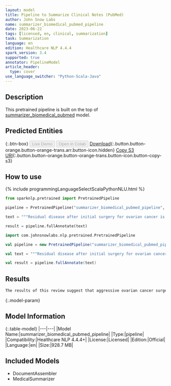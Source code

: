 ```yaml
---
layout: model
title: Pipeline to Summarize Clinical Notes (PubMed)
author: John Snow Labs
name: summarizer_biomedical_pubmed_pipeline
date: 2023-06-22
tags: [licensed, en, clinical, summarization]
task: Summarization
language: en
edition: Healthcare NLP 4.4.4
spark_version: 3.4
supported: true
annotator: PipelineModel
article_header:
  type: cover
use_language_switcher: "Python-Scala-Java"
---
```


## Description

This pretrained pipeline is built on the top of [summarizer_biomedical_pubmed](https://nlp.johnsnowlabs.com/2023/04/03/summarizer_biomedical_pubmed_en.html) model.

## Predicted Entities



{:.btn-box}
<button class="button button-orange" disabled>Live Demo</button>
<button class="button button-orange" disabled>Open in Colab</button>
[Download](https://s3.amazonaws.com/auxdata.johnsnowlabs.com/clinical/models/summarizer_biomedical_pubmed_pipeline_en_4.4.4_3.4_1687452956413.zip){:.button.button-orange.button-orange-trans.arr.button-icon.hidden}
[Copy S3 URI](s3://auxdata.johnsnowlabs.com/clinical/models/summarizer_biomedical_pubmed_pipeline_en_4.4.4_3.4_1687452956413.zip){:.button.button-orange.button-orange-trans.button-icon.button-copy-s3}

## How to use



<div class="tabs-box" markdown="1">
{% include programmingLanguageSelectScalaPythonNLU.html %}

```python
from sparknlp.pretrained import PretrainedPipeline

pipeline = PretrainedPipeline("summarizer_biomedical_pubmed_pipeline", "en", "clinical/models")

text = """Residual disease after initial surgery for ovarian cancer is the strongest prognostic factor for survival. However, the extent of surgical resection required to achieve optimal cytoreduction is controversial. Our goal was to estimate the effect of aggressive surgical resection on ovarian cancer patient survival.\n A retrospective cohort study of consecutive patients with International Federation of Gynecology and Obstetrics stage IIIC ovarian cancer undergoing primary surgery was conducted between January 1, 1994, and December 31, 1998. The main outcome measures were residual disease after cytoreduction, frequency of radical surgical resection, and 5-year disease-specific survival.\n The study comprised 194 patients, including 144 with carcinomatosis. The mean patient age and follow-up time were 64.4 and 3.5 years, respectively. After surgery, 131 (67.5%) of the 194 patients had less than 1 cm of residual disease (definition of optimal cytoreduction). Considering all patients, residual disease was the only independent predictor of survival; the need to perform radical procedures to achieve optimal cytoreduction was not associated with a decrease in survival. For the subgroup of patients with carcinomatosis, residual disease and the performance of radical surgical procedures were the only independent predictors. Disease-specific survival was markedly improved for patients with carcinomatosis operated on by surgeons who most frequently used radical procedures compared with those least likely to use radical procedures (44% versus 17%, P < .001).\n Overall, residual disease was the only independent predictor of survival. Minimizing residual disease through aggressive surgical resection was beneficial, especially in patients with carcinomatosis."""

result = pipeline.fullAnnotate(text)
```
```scala
import com.johnsnowlabs.nlp.pretrained.PretrainedPipeline

val pipeline = new PretrainedPipeline("summarizer_biomedical_pubmed_pipeline", "en", "clinical/models")

val text = """Residual disease after initial surgery for ovarian cancer is the strongest prognostic factor for survival. However, the extent of surgical resection required to achieve optimal cytoreduction is controversial. Our goal was to estimate the effect of aggressive surgical resection on ovarian cancer patient survival.\n A retrospective cohort study of consecutive patients with International Federation of Gynecology and Obstetrics stage IIIC ovarian cancer undergoing primary surgery was conducted between January 1, 1994, and December 31, 1998. The main outcome measures were residual disease after cytoreduction, frequency of radical surgical resection, and 5-year disease-specific survival.\n The study comprised 194 patients, including 144 with carcinomatosis. The mean patient age and follow-up time were 64.4 and 3.5 years, respectively. After surgery, 131 (67.5%) of the 194 patients had less than 1 cm of residual disease (definition of optimal cytoreduction). Considering all patients, residual disease was the only independent predictor of survival; the need to perform radical procedures to achieve optimal cytoreduction was not associated with a decrease in survival. For the subgroup of patients with carcinomatosis, residual disease and the performance of radical surgical procedures were the only independent predictors. Disease-specific survival was markedly improved for patients with carcinomatosis operated on by surgeons who most frequently used radical procedures compared with those least likely to use radical procedures (44% versus 17%, P < .001).\n Overall, residual disease was the only independent predictor of survival. Minimizing residual disease through aggressive surgical resection was beneficial, especially in patients with carcinomatosis."""

val result = pipeline.fullAnnotate(text)
```
</div>

## Results

```bash
The results of this review suggest that aggressive ovarian cancer surgery is associated with a significant reduction in the risk of recurrence and a reduction in the number of radical versus conservative surgical resections. However, the results of this review are based on only one small trial. Further research is needed to determine the role of aggressive ovarian cancer surgery in women with stage IIIC ovarian cancer.
```

{:.model-param}
## Model Information

{:.table-model}
|---|---|
|Model Name:|summarizer_biomedical_pubmed_pipeline|
|Type:|pipeline|
|Compatibility:|Healthcare NLP 4.4.4+|
|License:|Licensed|
|Edition:|Official|
|Language:|en|
|Size:|928.7 MB|

## Included Models

- DocumentAssembler
- MedicalSummarizer